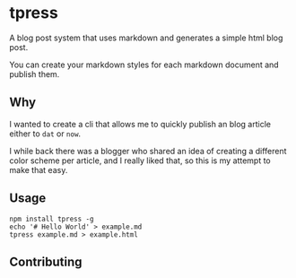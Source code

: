 # tpress

A blog post system that uses markdown and generates a simple html blog post.

You can create your markdown styles for each markdown document and publish them.

## Why

I wanted to create a cli that allows me to quickly publish an blog article either to `dat` or `now`.

I while back there was a blogger who shared an idea of creating a different color scheme per article, and I really liked that, so this is my attempt to make that easy.

## Usage

```
npm install tpress -g
echo '# Hello World' > example.md
tpress example.md > example.html
```

## Contributing
